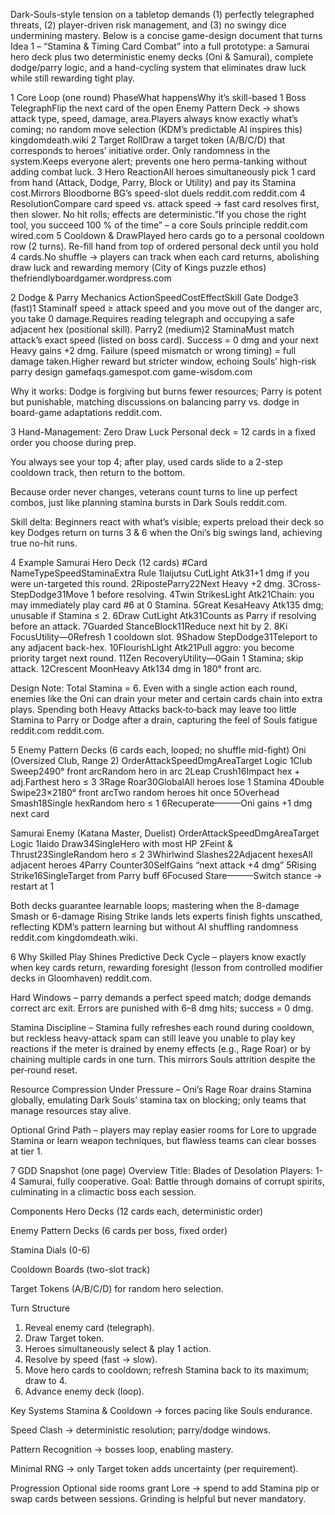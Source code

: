 Dark-Souls-style tension on a tabletop demands (1) perfectly telegraphed threats, (2) player-driven risk management, and (3) no swingy dice undermining mastery. Below is a concise game-design document that turns Idea 1 – “Stamina & Timing Card Combat” into a full prototype: a Samurai hero deck plus two deterministic enemy decks (Oni & Samurai), complete dodge/parry logic, and a hand-cycling system that eliminates draw luck while still rewarding tight play.

1 Core Loop (one round)
PhaseWhat happensWhy it’s skill-based
1 Boss TelegraphFlip the next card of the open Enemy Pattern Deck → shows attack type, speed, damage, area.Players always know exactly what’s coming; no random move selection (KDM’s predictable AI inspires this) kingdomdeath.wiki
2 Target RollDraw a target token (A/B/C/D) that corresponds to heroes’ initiative order. Only randomness in the system.Keeps everyone alert; prevents one hero perma-tanking without adding combat luck.
3 Hero ReactionAll heroes simultaneously pick 1 card from hand (Attack, Dodge, Parry, Block or Utility) and pay its Stamina cost.Mirrors Bloodborne BG’s speed-slot duels reddit.com reddit.com
4 ResolutionCompare card speed vs. attack speed → fast card resolves first, then slower. No hit rolls; effects are deterministic.“If you chose the right tool, you succeed 100 % of the time” – a core Souls principle reddit.com wired.com
5 Cooldown & DrawPlayed hero cards go to a personal cooldown row (2 turns). Re-fill hand from top of ordered personal deck until you hold 4 cards.No shuffle → players can track when each card returns, abolishing draw luck and rewarding memory (City of Kings puzzle ethos) thefriendlyboardgamer.wordpress.com

2 Dodge & Parry Mechanics
ActionSpeedCostEffectSkill Gate
Dodge3 (fast)1 StaminaIf speed ≥ attack speed and you move out of the danger arc, you take 0 damage.Requires reading telegraph and occupying a safe adjacent hex (positional skill).
Parry2 (medium)2 StaminaMust match attack’s exact speed (listed on boss card). Success = 0 dmg and your next Heavy gains +2 dmg. Failure (speed mismatch or wrong timing) = full damage taken.Higher reward but stricter window, echoing Souls’ high-risk parry design gamefaqs.gamespot.com game-wisdom.com

Why it works: Dodge is forgiving but burns fewer resources; Parry is potent but punishable, matching discussions on balancing parry vs. dodge in board-game adaptations reddit.com.

3 Hand-Management: Zero Draw Luck
Personal deck = 12 cards in a fixed order you choose during prep.

You always see your top 4; after play, used cards slide to a 2-step cooldown track, then return to the bottom.

Because order never changes, veterans count turns to line up perfect combos, just like planning stamina bursts in Dark Souls reddit.com.

Skill delta: Beginners react with what’s visible; experts preload their deck so key Dodges return on turns 3 & 6 when the Oni’s big swings land, achieving true no-hit runs.

4 Example Samurai Hero Deck (12 cards)
#Card NameTypeSpeedStaminaExtra Rule
1Iaijutsu CutLight Atk31+1 dmg if you were un-targeted this round.
2RiposteParry22Next Heavy +2 dmg.
3Cross-StepDodge31Move 1 before resolving.
4Twin StrikesLight Atk21Chain: you may immediately play card #6 at 0 Stamina.
5Great KesaHeavy Atk135 dmg; unusable if Stamina ≤ 2.
6Draw CutLight Atk31Counts as Parry if resolving before an attack.
7Guarded StanceBlock11Reduce next hit by 2.
8Ki FocusUtility—0Refresh 1 cooldown slot.
9Shadow StepDodge31Teleport to any adjacent back-hex.
10FlourishLight Atk21Pull aggro: you become priority target next round.
11Zen RecoveryUtility—0Gain 1 Stamina; skip attack.
12Crescent MoonHeavy Atk134 dmg in 180° front arc.

Design Note: Total Stamina = 6. Even with a single action each round, enemies like the Oni can drain your meter and certain cards chain into extra plays. Spending both Heavy Attacks back‑to‑back may leave too little Stamina to Parry or Dodge after a drain, capturing the feel of Souls fatigue reddit.com reddit.com.

5 Enemy Pattern Decks (6 cards each, looped; no shuffle mid-fight)
Oni (Oversized Club, Range 2)
OrderAttackSpeedDmgAreaTarget Logic
1Club Sweep2490° front arcRandom hero in arc
2Leap Crush16Impact hex + adj.Farthest hero ≤ 3
3Rage Roar30GlobalAll heroes lose 1 Stamina
4Double Swipe23×2180° front arcTwo random heroes hit once
5Overhead Smash18Single hexRandom hero ≤ 1
6Recuperate———Oni gains +1 dmg next card

Samurai Enemy (Katana Master, Duelist)
OrderAttackSpeedDmgAreaTarget Logic
1Iaido Draw34SingleHero with most HP
2Feint & Thrust23SingleRandom hero ≤ 2
3Whirlwind Slashes22Adjacent hexesAll adjacent heroes
4Parry Counter30SelfGains “next attack +4 dmg”
5Rising Strike16SingleTarget from Parry buff
6Focused Stare———Switch stance → restart at 1

Both decks guarantee learnable loops; mastering when the 8-damage Smash or 6-damage Rising Strike lands lets experts finish fights unscathed, reflecting KDM’s pattern learning but without AI shuffling randomness reddit.com kingdomdeath.wiki.

6 Why Skilled Play Shines
Predictive Deck Cycle – players know exactly when key cards return, rewarding foresight (lesson from controlled modifier decks in Gloomhaven) reddit.com.

Hard Windows – parry demands a perfect speed match; dodge demands correct arc exit. Errors are punished with 6–8 dmg hits; success = 0 dmg.

Stamina Discipline – Stamina fully refreshes each round during cooldown, but reckless heavy‑attack spam can still leave you unable to play key reactions if the meter is drained by enemy effects (e.g., Rage Roar) or by chaining multiple cards in one turn. This mirrors Souls attrition despite the per‑round reset.

Resource Compression Under Pressure – Oni’s Rage Roar drains Stamina globally, emulating Dark Souls’ stamina tax on blocking; only teams that manage resources stay alive.

Optional Grind Path – players may replay easier rooms for Lore to upgrade Stamina or learn weapon techniques, but flawless teams can clear bosses at tier 1.

7 GDD Snapshot (one page)
Overview
Title: Blades of Desolation
Players: 1-4 Samurai, fully cooperative.
Goal: Battle through domains of corrupt spirits, culminating in a climactic boss each session.

Components
Hero Decks (12 cards each, deterministic order)

Enemy Pattern Decks (6 cards per boss, fixed order)

Stamina Dials (0-6)

Cooldown Boards (two-slot track)

Target Tokens (A/B/C/D) for random hero selection.

Turn Structure
1. Reveal enemy card (telegraph).
2. Draw Target token.
3. Heroes simultaneously select & play 1 action.
4. Resolve by speed (fast → slow).
5. Move hero cards to cooldown; refresh Stamina back to its maximum; draw to 4.
6. Advance enemy deck (loop).

Key Systems
Stamina & Cooldown → forces pacing like Souls endurance.

Speed Clash → deterministic resolution; parry/dodge windows.

Pattern Recognition → bosses loop, enabling mastery.

Minimal RNG → only Target token adds uncertainty (per requirement).

Progression
Optional side rooms grant Lore → spend to add Stamina pip or swap cards between sessions. Grinding is helpful but never mandatory.
